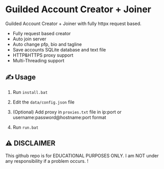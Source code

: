 # Guilded Account Creator + Joiner
 Guilded Account Creator + Joiner with fully httpx request based.

- Fully request based creator
- Auto join server
- Auto change pfp, bio and tagline
- Save accounts SQLite database and text file
- HTTP&HTTPS proxy support
- Multi-Threading support

## ✍️ Usage
1. Run `install.bat`

2. Edit the `data/config.json` file

3. (Optional) Add proxy in `proxies.txt` file in ip:port or username:password@hostname:port format 

4. Run `run.bat`


## ⚠️ DISCLAIMER
This github repo is for EDUCATIONAL PURPOSES ONLY. I am NOT under any responsibility if a problem occurs. !
